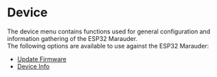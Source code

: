 # Device
The device menu contains functions used for general configuration and information gathering of the ESP32 Marauder.  
The following options are available to use against the ESP32 Marauder:  

- [Update Firmware](update-firmware)
- [Device Info](device-info)